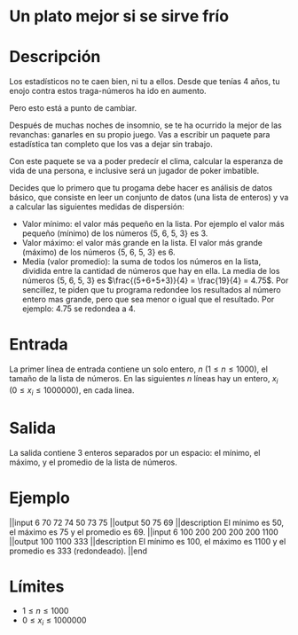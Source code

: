 # Un plato mejor si se sirve frío
# Descripción

Los estadísticos no te caen bien, ni tu a ellos. Desde que tenías 4 años, tu enojo contra estos traga-números ha ido en aumento.

Pero esto está a punto de cambiar.

Después de muchas noches de insomnio, se te ha ocurrido la mejor de las revanchas:
ganarles en su propio juego.
Vas a escribir un paquete para estadística tan completo que los vas a dejar sin trabajo.

Con este paquete se va a poder predecír el clima, calcular la esperanza de vida de una persona, e inclusive será un jugador de poker imbatible. 

Decides que lo primero que tu progama debe hacer es análisis de datos básico,
que consiste en leer un conjunto de datos (una lista de enteros) y va a calcular las siguientes medidas de dispersión:

 * Valor mínimo: el valor más pequeño en la lista. Por ejemplo el valor más pequeño (mínimo) de los números {5, 6, 5, 3} es 3.
 * Valor máximo: el valor más grande en la lista. El valor más grande (máximo) de los números {5, 6, 5, 3} es 6.
 * Media (valor promedio): la suma de todos los números en la lista, dividida entre la cantidad de números que hay en ella. La media de los números {5, 6, 5, 3} es $\frac{(5+6+5+3)}{4} = \frac{19}{4} = 4.75$. Por sencillez, te piden que tu programa redondee los resultados al número entero mas grande, pero que sea menor o igual que el resultado. Por ejemplo: $4.75$ se redondea a $4$.

# Entrada
La primer línea de entrada contiene un solo entero, $n$ $(1 \le n \le 1000)$, el tamaño de la lista de números.
En las siguientes $n$ líneas hay un entero, $x_i$ $(0 \le x_i \le 1000000)$, en cada linea.

# Salida

La salida contiene 3 enteros separados por un espacio: el mínimo, el máximo, y el promedio de la lista de números.

# Ejemplo

||input
6
70
72
74
50
73
75
||output
50 75 69
||description
El mínimo es 50, el máximo es 75 y el promedio es 69.
||input
6
100
200
200
200
200
1100
||output
100 1100 333
||description
El mínimo es 100, el máximo es 1100 y el promedio es 333 (redondeado).
||end

# Límites

* $1 \le n \le 1000$
* $0 \le x_i \le 1000000$
